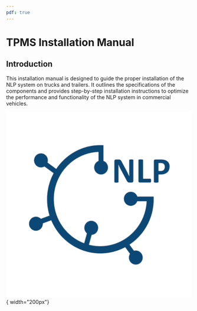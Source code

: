```yaml
---
pdf: true
---
```

<!-- markdownlint-disable no-inline-html -->

# TPMS Installation Manual

## Introduction

This installation manual is designed to guide the proper installation of the NLP system on trucks and trailers. It outlines the specifications of the components and provides step-by-step installation instructions to optimize the performance and functionality of the NLP system in commercial vehicles.

![App Screenshot](images/nlp_icon.png){ width="200px"}
